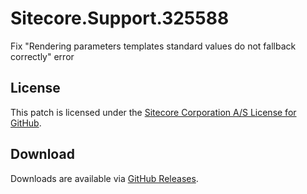 # Sitecore.Support.325588
Fix &quot;Rendering parameters templates standard values do not fallback correctly&quot; error

## License  
This patch is licensed under the [Sitecore Corporation A/S License for GitHub](https://github.com/sitecoresupport/Sitecore.Support.325588/blob/master/LICENSE).  

## Download  
Downloads are available via [GitHub Releases](https://github.com/sitecoresupport/Sitecore.Support.325588/releases).  
